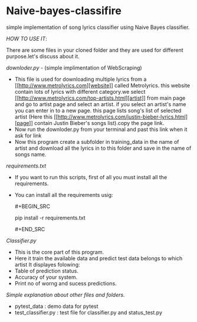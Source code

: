 # Naive-bayes-classifire
simple implementation of song lyrics classifier using Naive Bayes classifier.

*HOW TO USE IT*:

There are some files in your cloned folder and they are used for different purpose.let's discuss about it.

*downloder.py* - (simple implimentation of WebScraping) 
- This file is used for downloading multiple lyrics from a [[http://www.metrolyrics.com][website]] called Metrolyrics. this website contain lots of lyrics with different category.we select [[http://www.metrolyrics.com/top-artists.html][artist]] from main page and go to artist page and select an artist. if you select an artist's name you can enter in to a new page. this page lists song's list of selected artist (Here this [[http://www.metrolyrics.com/justin-bieber-lyrics.html][page]] contain Justin Bieber's songs list).copy the page link.
- Now run the downloder.py from your terminal and past this link when it ask for link 
- Now this program create a subfolder in training_data in the name of artist and download all the lyrics in to this folder and save in the name of songs name.

*requirements.txt*
- If you want to run this scripts, first of all you must install all the requirements.
- You can install all the requirements usig: 

  #+BEGIN_SRC 
  
    pip install -r requirements.txt
    
  #+END_SRC

*Classifier.py*
- This is the core part of this program. 
- Here it train the available data and predict test data belongs to which artist
It displayes folowing:
- Table of prediction status.
-  Accuracy of your system.
- Print no of worng and sucess predictions.

*Simple explanation about other files and folders.*

- pytest_data        : demo data for pytest
- test_classifier.py : test file for classifier.py and status_test.py

